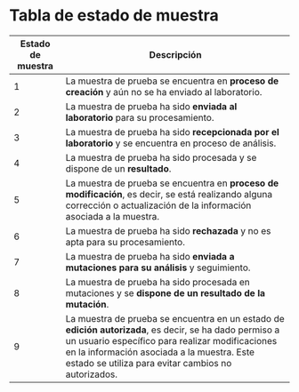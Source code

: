 # Tabla de estado de muestra

| Estado de muestra | Descripción                                                                                                                                                                                                                                                 |
|-------------------|-------------------------------------------------------------------------------------------------------------------------------------------------------------------------------------------------------------------------------------------------------------|
| 1                 | La muestra de prueba se encuentra en **proceso de creación** y aún no se ha enviado al laboratorio.                                                                                                                                                             |
| 2                 | La muestra de prueba ha sido **enviada al laboratorio** para su procesamiento.                                                                                                                                                                                  |
| 3                 | La muestra de prueba ha sido **recepcionada por el laboratorio** y se encuentra en proceso de análisis.                                                                                                                                                         |
| 4                 | La muestra de prueba ha sido procesada y se dispone de un **resultado**.                                                                                                                                                                                        |
| 5                 | La muestra de prueba se encuentra en **proceso de modificación**, es decir, se está realizando alguna corrección o actualización de la información asociada a la muestra.                                                                                       |
| 6                 | La muestra de prueba ha sido **rechazada** y no es apta para su procesamiento.                                                                                                                                                                                  |
| 7                 | La muestra de prueba ha sido **enviada a mutaciones para su análisis** y seguimiento.                                                                                                                                                                           |
| 8                 | La muestra de prueba ha sido procesada en mutaciones y se **dispone de un resultado de la mutación**.                                                                                                                                                           |
| 9                 | La muestra de prueba se encuentra en un estado de **edición autorizada**, es decir, se ha dado permiso a un usuario específico para realizar modificaciones en la información asociada a la muestra. Este estado se utiliza para evitar cambios no autorizados. |

